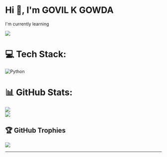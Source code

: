 
# Hi 👋, I'm GOVIL K GOWDA
I'm currently learning

[![](https://visitcount.itsvg.in/api?id=Govilkgowda&icon=0&color=0)](https://visitcount.itsvg.in)


# 💻 Tech Stack:
![Python](https://img.shields.io/badge/python-3670A0?style=flat-square&logo=python&logoColor=ffdd54)
# 📊 GitHub Stats:
![](https://github-readme-stats.vercel.app/api?username=Govilkgowda&theme=blue-green&hide_border=false&include_all_commits=true&count_private=true)<br/>
![](https://github-readme-streak-stats.herokuapp.com/?user=Govilkgowda&theme=blue-green&hide_border=false)<br/>

## 🏆 GitHub Trophies
![](https://github-profile-trophy.vercel.app/?username=Govilkgowda&theme=radical&no-frame=false&no-bg=true&margin-w=4)

---
